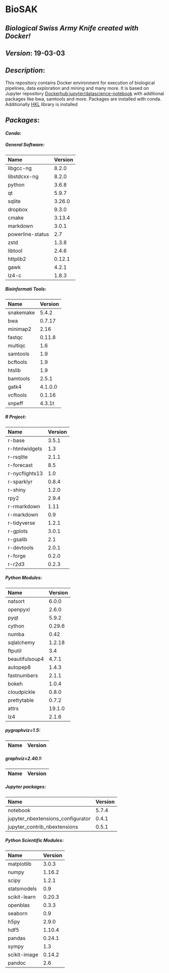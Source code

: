 # BioSAK
## _Biological Swiss Army Knife created with Docker!_

## _Version_: 19-03-03

## _Description_:

This repository contains Docker environment for execution of biological
    pipelines, data exploration and mining and many more. It is based on Jupyter
    repository [Dockerhub:jupyter/datascience-notebook](https://hub.docker.com/r/jupyter/datascience-notebook/)
    with additional packages like bwa, samtools and more. Packages are installed with conda.
    Additionally [HKL](https://github.com/grzadr/hkl) library is installed

## _Packages_:

#### _Conda_:
##### _General Software_:
|      Name      |     Version     |
|:---------------|:----------------|
|libgcc-ng|8.2.0
|libstdcxx-ng|8.2.0
|python|3.6.8
|qt|5.9.7
|sqlite|3.26.0
|dropbox|9.3.0
|cmake|3.13.4
|markdown|3.0.1
|powerline-status|2.7
|zstd|1.3.8
|libtool|2.4.6
|httplib2|0.12.1
|gawk|4.2.1
|lz4-c|1.8.3

##### _Bioinformati Tools_:
|      Name      |     Version     |
|:---------------|:----------------|
|snakemake|5.4.2
|bwa|0.7.17
|minimap2|2.16
|fastqc|0.11.8
|multiqc|1.6
|samtools|1.9
|bcftools|1.9
|htslib|1.9
|bamtools|2.5.1
|gatk4|4.1.0.0
|vcftools|0.1.16
|snpeff|4.3.1t

##### _R Project_:
|      Name      |     Version     |
|:---------------|:----------------|
|r-base|3.5.1
|r-htmlwidgets|1.3
|r-rsqlite|2.1.1
|r-forecast|8.5
|r-nycflights13|1.0
|r-sparklyr|0.8.4
|r-shiny|1.2.0
|rpy2|2.9.4
|r-rmarkdown|1.11
|r-markdown|0.9
|r-tidyverse|1.2.1
|r-gplots|3.0.1
|r-gsalib|2.1
|r-devtools|2.0.1
|r-forge|0.2.0
|r-r2d3|0.2.3

##### _Python Modules_:
|      Name      |     Version     |
|:---------------|:----------------|
|natsort|6.0.0
|openpyxl|2.6.0
|pyqt|5.9.2
|cython|0.29.6
|numba|0.42
|sqlalchemy|1.2.18
|ftputil|3.4
|beautifulsoup4|4.7.1
|autopep8|1.4.3
|fastnumbers|2.1.1
|bokeh|1.0.4
|cloudpickle|0.8.0
|prettytable|0.7.2
|attrs|19.1.0
|lz4|2.1.6
##### _pygraphviz=1.5_:
|      Name      |     Version     |
|:---------------|:----------------|
##### _graphviz=2.40.1_:
|      Name      |     Version     |
|:---------------|:----------------|

##### _Jupyter packages_:
|      Name      |     Version     |
|:---------------|:----------------|
|notebook|5.7.4
|jupyter_nbextensions_configurator|0.4.1
|jupyter_contrib_nbextensions|0.5.1

##### _Python Scientific Modules_:
|      Name      |     Version     |
|:---------------|:----------------|
|matplotlib|3.0.3
|numpy|1.16.2
|scipy|1.2.1
|statsmodels|0.9
|scikit-learn|0.20.3
|openblas|0.3.3
|seaborn|0.9
|h5py|2.9.0
|hdf5|1.10.4
|pandas|0.24.1
|sympy|1.3
|scikit-image|0.14.2
|pandoc|2.6

